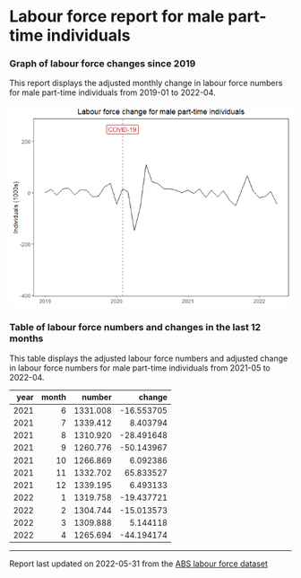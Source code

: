 Labour force report for male part-time individuals
================

### Graph of labour force changes since 2019

This report displays the adjusted monthly change in labour force numbers
for male part-time individuals from 2019-01 to 2022-04.

![](male_part-time_report_files/figure-gfm/unnamed-chunk-2-1.png)<!-- -->

### Table of labour force numbers and changes in the last 12 months

This table displays the adjusted labour force numbers and adjusted
change in labour force numbers for male part-time individuals from
2021-05 to 2022-04.

| year | month |   number |     change |
|-----:|------:|---------:|-----------:|
| 2021 |     6 | 1331.008 | -16.553705 |
| 2021 |     7 | 1339.412 |   8.403794 |
| 2021 |     8 | 1310.920 | -28.491648 |
| 2021 |     9 | 1260.776 | -50.143967 |
| 2021 |    10 | 1266.869 |   6.092386 |
| 2021 |    11 | 1332.702 |  65.833527 |
| 2021 |    12 | 1339.195 |   6.493133 |
| 2022 |     1 | 1319.758 | -19.437721 |
| 2022 |     2 | 1304.744 | -15.013573 |
| 2022 |     3 | 1309.888 |   5.144118 |
| 2022 |     4 | 1265.694 | -44.194174 |

------------------------------------------------------------------------

Report last updated on 2022-05-31 from the [ABS labour force
dataset](https://www.abs.gov.au/statistics/labour/employment-and-unemployment/labour-force-australia/latest-release)
